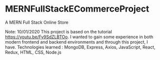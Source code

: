# MERNFullStackECommerceProject
A MERN Full Stack Online Store

Note: 10/01/2020 
  This project is based on the tutorial https://youtu.be/Fy9SdZLBTOo. I wanted to gain some experience in both modern frontend and backend
  environments and through this project, I have.
  Technologies learned : MongoDB, Express, Axios, JavaScript, React, Redux, HTML, CSS, Node.js
